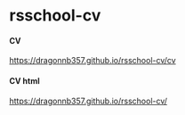 # rsschool-cv
 #### CV
https://dragonnb357.github.io/rsschool-cv/cv
#### CV html
https://dragonnb357.github.io/rsschool-cv/

<!--data 1git -git add-->